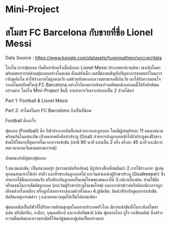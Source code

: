 # Mini-Project
# สโมสร FC Barcelona กับชายที่ชื่อ Lionel Messi

Data Source : https://www.kaggle.com/datasets/hugomathien/soccer/data

โลกในวการฟุตบอล เริ่มฮือฮาอีกครั้งเมื่อนักเตะ Lionel Messi ประเทศอาร์เจนตินา เขาเติบโตมาพร้อมพรสวรรค์ด้านฟุตบอลอย่างโดดเด่น ตั้งแต่ยังเด็ก เมสซี่ต้องเผชิญกับปัญหาการขาดฮอร์โมนการเจริญเติบโต ทำให้ร่างกายไม่สูงตามวัย แต่ด้วยทักษะและความสามารถที่เกินวัย เขาได้รับความสนใจจากสโมสรยักษ์ใหญ่ FC Barcelona อย่างไรก็ตามการเข้ามาร่วมทัพขอนักเตะคนนี้ได้รับอิทธิพลอย่างมาก โดยใน Mini-Project ชิ้นนี้ จะแบ่งการวิเคราะห์ออกเป็น 2 ส่วนได้แก่

Part 1: Football & Lionel Messi

Part 2: ทำไมสโมสร FC Barcelono ถึงเป็นที่นิยม

Football คืออะไร

ฟุตบอล (Football) คือ กีฬาประเภททีมที่เล่นด้วยการเตะลูกบอล โดยมีผู้เล่นฝ่ายละ 11 คนลงสนามพร้อมกันในแต่ละทีม เป้าหมายหลักคือทำประตู (Goal) ด้วยการส่งลูกบอลเข้าไปยังประตูของฝั่งตรงข้ามให้ได้มากที่สุดภายในเวลาการแข่งขัน (ปกติ 90 นาที แบ่งเป็น 2 ครึ่ง ครึ่งละ 45 นาที และมีการทดเวลาบาดเจ็บตามสถานการณ์)

ลักษณะสำคัญของฟุตบอล

1.สนามแข่งขัน: เป็นสนามหญ้า (ธรรมชาติหรือเทียม) มีรูปทรงสี่เหลี่ยมผืนผ้า
2.การใช้ร่างกาย: ผู้เล่นทุกคนสามารถใช้เท้า ลำตัว และศีรษะเล่นลูกบอลได้ ยกเว้นตำแหน่งผู้รักษาประตู (Goalkeeper) ซึ่งสามารถใช้มือและแขนจับ หรือป้องกันลูกบอลในเขตโทษของตนเองได้
3.กติกาเบื้องต้น: ห้ามใช้มือหรือแขนในการสัมผัสลูกบอล (ยกเว้นผู้รักษาประตูในเขตโทษ) และหากทำฟาวล์หรือผิดกติกาอาจถูกเตือนด้วยใบเหลือง หรือถูกไล่ออกจากสนามด้วยใบแดง
4.ผู้ตัดสิน: มีหน้าที่กำกับดูแลการแข่งขัน ตัดสินเหตุการณ์ต่าง ๆ และคอยควบคุมให้เป็นไปตามกติกา

ฟุตบอลนับเป็นกีฬาที่ได้รับความนิยมสูงสุดในหลายประเทศทั่วโลก มีการแข่งขันทั้งในระดับสโมสร (เช่น พรีเมียร์ลีก, ลาลีกา, บุนเดสลีกา) และระดับทีมชาติ (เช่น ฟุตบอลโลก ยูโร เอเชียนคัพ) ซึ่งสร้างความตื่นเต้นและความสามัคคีให้แก่ผู้ชมและผู้เล่นเป็นอย่างมาก
